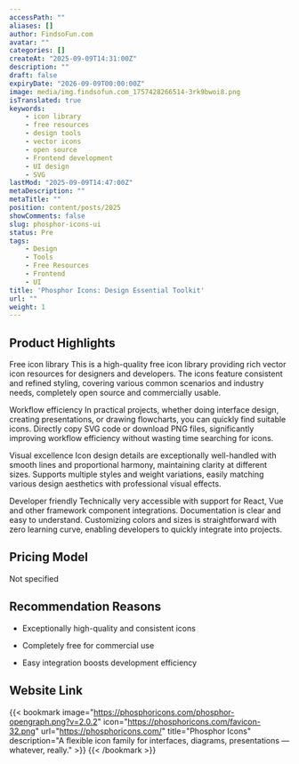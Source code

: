 ```yaml
---
accessPath: ""
aliases: []
author: FindsoFun.com
avatar: ""
categories: []
createAt: "2025-09-09T14:31:00Z"
description: ""
draft: false
expiryDate: "2026-09-09T00:00:00Z"
image: media/img.findsofun.com_1757428266514-3rk9bwoi8.png
isTranslated: true
keywords:
    - icon library
    - free resources
    - design tools
    - vector icons
    - open source
    - Frontend development
    - UI design
    - SVG
lastMod: "2025-09-09T14:47:00Z"
metaDescription: ""
metaTitle: ""
position: content/posts/2025
showComments: false
slug: phosphor-icons-ui
status: Pre
tags:
    - Design
    - Tools
    - Free Resources
    - Frontend
    - UI
title: 'Phosphor Icons: Design Essential Toolkit'
url: ""
weight: 1
---
```

## Product Highlights
Free icon library
This is a high-quality free icon library providing rich vector icon resources for designers and developers. The icons feature consistent and refined styling, covering various common scenarios and industry needs, completely open source and commercially usable.

Workflow efficiency
In practical projects, whether doing interface design, creating presentations, or drawing flowcharts, you can quickly find suitable icons. Directly copy SVG code or download PNG files, significantly improving workflow efficiency without wasting time searching for icons.

Visual excellence
Icon design details are exceptionally well-handled with smooth lines and proportional harmony, maintaining clarity at different sizes. Supports multiple styles and weight variations, easily matching various design aesthetics with professional visual effects.

Developer friendly
Technically very accessible with support for React, Vue and other framework component integrations. Documentation is clear and easy to understand. Customizing colors and sizes is straightforward with zero learning curve, enabling developers to quickly integrate into projects.

## Pricing Model
<!--more-->Not specified

## Recommendation Reasons
- Exceptionally high-quality and consistent icons

- Completely free for commercial use

- Easy integration boosts development efficiency

## Website Link
{{< bookmark image="https://phosphoricons.com/phosphor-opengraph.png?v=2.0.2" icon="https://phosphoricons.com/favicon-32.png" url="https://phosphoricons.com/" title="Phosphor Icons" description="A flexible icon family for interfaces, diagrams, presentations — whatever, really." >}}
{{< /bookmark >}}

